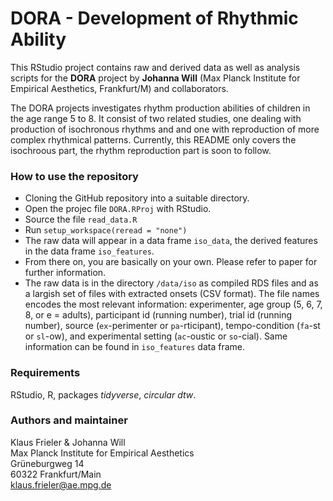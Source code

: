 # DORA - Development of Rhythmic Ability
This RStudio project contains raw and derived data as well as analysis scripts for the **DORA** project by **Johanna Will**  (Max Planck Institute for Empirical Aesthetics, Frankfurt/M) and collaborators. 

The DORA projects investigates rhythm production abilities of children in the age range 5 to 8. It consist of two related studies, one dealing with production of isochronous rhythms and and one with reproduction of more complex rhythmical patterns. Currently, this README only covers the isochroous part, the rhythm reproduction part is soon to follow.

### How to use the repository 
 * Cloning the GitHub repository into a suitable directory.
 * Open the projec file ``DORA.RProj`` with RStudio. 
 * Source the  file ``read_data.R``
 * Run ``setup_workspace(reread = "none")``
 * The raw data will appear in a data frame ``iso_data``, the derived features in the data frame ``iso_features``.
 * From there on, you are basically on your own. Please refer to paper for further information.
 * The raw data is in the directory ``/data/iso`` as compiled RDS files and as a largish set of files with  extracted onsets (CSV format). The file names encodes the most relevant information: experimenter, age group (5, 6, 7, 8, or e = adults), participant id (running number), trial id (running number), source (``ex``-perimenter or ``pa``-rticipant), tempo-condition (``fa``-st or ``sl``-ow), and experimental setting (``ac``-oustic or ``so``-cial). Same information can be found in ``iso_features`` data frame.
 

### Requirements
RStudio, R, packages *tidyverse*, *circular* *dtw*.

### Authors and maintainer
Klaus Frieler & Johanna Will  
Max Planck Institute for Empirical Aesthetics  
Grüneburgweg 14  
60322 Frankfurt/Main  
klaus.frieler@ae.mpg.de
